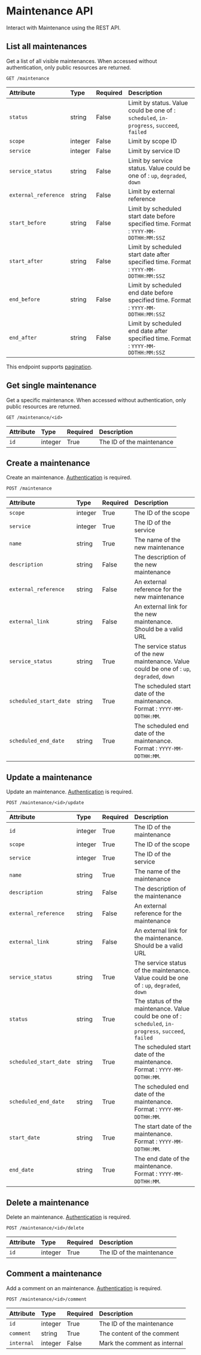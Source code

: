 # Maintenance API

Interact with Maintenance using the REST API.

## List all maintenances

Get a list of all visible maintenances. When accessed without authentication, only public resources are returned.

```
GET /maintenance
```

| Attribute | Type | Required | Description |
|:----------|:-----|:---------|:------------|
| `status`             | string  | False | Limit by status. Value could be one of : `scheduled`, `in-progress`, `succeed`, `failed` |
| `scope`              | integer | False | Limit by scope ID |
| `service`            | integer | False | Limit by service ID |
| `service_status`     | string  | False | Limit by service status. Value could be one of : `up`, `degraded`, `down` |
| `external_reference` | string  | False | Limit by external reference |
| `start_before`       | string  | False | Limit by scheduled start date before specified time. Format : `YYYY-MM-DDTHH:MM:SSZ` |
| `start_after`        | string  | False | Limit by scheduled start date after specified time. Format : `YYYY-MM-DDTHH:MM:SSZ` |
| `end_before`         | string  | False | Limit by scheduled end date before specified time. Format : `YYYY-MM-DDTHH:MM:SSZ` |
| `end_after`          | string  | False | Limit by scheduled end date after specified time. Format : `YYYY-MM-DDTHH:MM:SSZ` |

This endpoint supports [pagination](./pagination.md).

## Get single maintenance

Get a specific maintenance. When accessed without authentication, only public resources are returned.

```
GET /maintenance/<id>
```

| Attribute | Type | Required | Description |
|:----------|:-----|:---------|:------------|
| `id` | integer | True | The ID of the maintenance |

## Create a maintenance

Create an maintenance. [Authentication](./authentication.md) is required.

```
POST /maintenance
```

| Attribute | Type | Required | Description |
|:----------|:-----|:---------|:------------|
| `scope`                | integer | True  | The ID of the scope |
| `service`              | integer | True  | The ID of the service |
| `name`                 | string  | True  | The name of the new maintenance |
| `description`          | string  | False | The description of the new maintenance |
| `external_reference`   | string  | False | An external reference for the new maintenance |
| `external_link`        | string  | False | An external link for the new maintenance. Should be a valid URL |
| `service_status`       | string  | True  | The service status of the new maintenance. Value could be one of : `up`, `degraded`, `down` |
| `scheduled_start_date` | string  | True  | The scheduled start date of the maintenance. Format : `YYYY-MM-DDTHH:MM`. |
| `scheduled_end_date`   | string  | True  | The scheduled end date of the maintenance. Format : `YYYY-MM-DDTHH:MM`. |

## Update a maintenance

Update an maintenance. [Authentication](./authentication.md) is required.

```
POST /maintenance/<id>/update
```

| Attribute | Type | Required | Description |
|:----------|:-----|:---------|:------------|
| `id`                   | integer | True  | The ID of the maintenance |
| `scope`                | integer | True  | The ID of the scope |
| `service`              | integer | True  | The ID of the service |
| `name`                 | string  | True  | The name of the maintenance |
| `description`          | string  | False | The description of the maintenance |
| `external_reference`   | string  | False | An external reference for the maintenance |
| `external_link`        | string  | False | An external link for the maintenance. Should be a valid URL |
| `service_status`       | string  | True  | The service status of the maintenance. Value could be one of : `up`, `degraded`, `down` |
| `status`               | string  | True  | The status of the maintenance. Value could be one of : `scheduled`, `in-progress`, `succeed`, `failed` |
| `scheduled_start_date` | string  | True  | The scheduled start date of the maintenance. Format : `YYYY-MM-DDTHH:MM`. |
| `scheduled_end_date`   | string  | True  | The scheduled end date of the maintenance. Format : `YYYY-MM-DDTHH:MM`. |
| `start_date` | string  | True  | The start date of the maintenance. Format : `YYYY-MM-DDTHH:MM`. |
| `end_date`   | string  | True  | The end date of the maintenance. Format : `YYYY-MM-DDTHH:MM`. |

## Delete a maintenance

Delete an maintenance. [Authentication](./authentication.md) is required.

```
POST /maintenance/<id>/delete
```

| Attribute | Type | Required | Description |
|:----------|:-----|:---------|:------------|
| `id` | integer | True | The ID of the maintenance |

## Comment a maintenance

Add a comment on an maintenance. [Authentication](./authentication.md) is required.

```
POST /maintenance/<id>/comment
```

| Attribute | Type | Required | Description |
|:----------|:-----|:---------|:------------|
| `id`       | integer | True  | The ID of the maintenance |
| `comment`  | string  | True  | The content of the comment |
| `internal` | integer | False | Mark the comment as internal |
